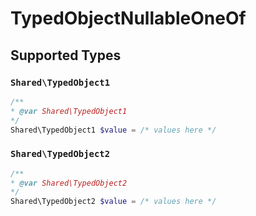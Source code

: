 # TypedObjectNullableOneOf


## Supported Types

### `Shared\TypedObject1`

```php
/**
* @var Shared\TypedObject1
*/
Shared\TypedObject1 $value = /* values here */
```

### `Shared\TypedObject2`

```php
/**
* @var Shared\TypedObject2
*/
Shared\TypedObject2 $value = /* values here */
```

